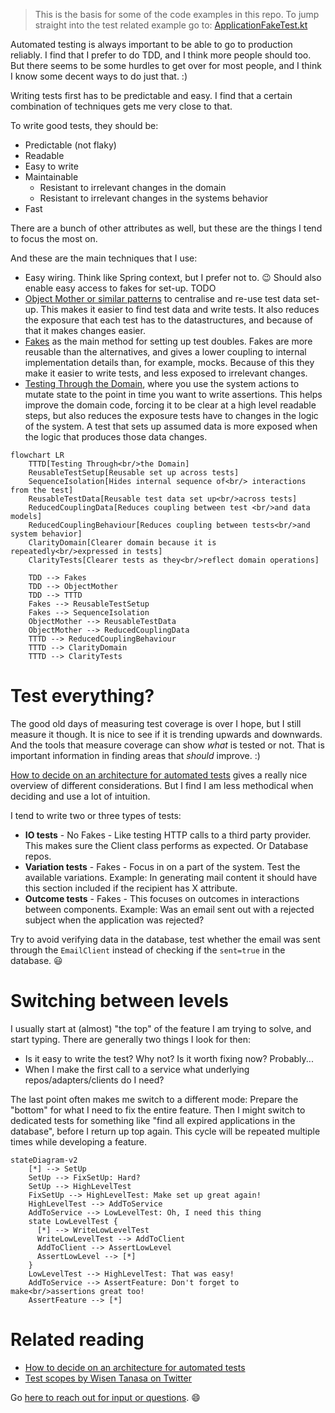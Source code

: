 > This is the basis for some of the code examples in this repo. To jump straight into the test related example go to: [ApplicationFakeTest.kt](../src/test/kotlin/fakes/ApplicationFakeTest.kt)

Automated testing is always important to be able to go to production reliably. I find that I prefer to do TDD, and I think more people should too. But there seems to be some hurdles to get over for most people, and I think I know some decent ways to do just that. :)

Writing tests first has to be predictable and easy. I find that a certain combination of techniques gets me very close to that.

To write good tests, they should be:
- Predictable (not flaky)
- Readable
- Easy to write
- Maintainable
  - Resistant to irrelevant changes in the domain
  - Resistant to irrelevant changes in the systems behavior
- Fast

There are a bunch of other attributes as well, but these are the things I tend to focus the most on.

And these are the main techniques that I use:

- Easy wiring. Think like Spring context, but I prefer not to. :wink: Should also enable easy access to fakes for set-up. TODO
- [Object Mother or similar patterns](test-setup.md) to centralise and re-use test data set-up. This makes it easier to find test data and write tests. It also reduces the exposure that each test has to the datastructures, and because of that it makes changes easier.
- [Fakes](fakes.md) as the main method for setting up test doubles. Fakes are more reusable than the alternatives, and gives a lower coupling to internal implementation details than, for example, mocks. Because of this they make it easier to write tests, and less exposed to irrelevant changes.
- [Testing Through the Domain](tttd.md), where you use the system actions to mutate state to the point in time you want to write assertions. This helps improve the domain code, forcing it to be clear at a high level readable steps, but also reduces the exposure tests have to changes in the logic of the system. A test that sets up assumed data is more exposed when the logic that produces those data changes.

```mermaid
flowchart LR
    TTTD[Testing Through<br/>the Domain]
    ReusableTestSetup[Reusable set up across tests]
    SequenceIsolation[Hides internal sequence of<br/> interactions from the test]
    ReusableTestData[Reusable test data set up<br/>across tests]
    ReducedCouplingData[Reduces coupling between test <br/>and data models]
    ReducedCouplingBehaviour[Reduces coupling between tests<br/>and system behavior]
    ClarityDomain[Clearer domain because it is repeatedly<br/>expressed in tests]
    ClarityTests[Clearer tests as they<br/>reflect domain operations]
    
    TDD --> Fakes
    TDD --> ObjectMother
    TDD --> TTTD
    Fakes --> ReusableTestSetup
    Fakes --> SequenceIsolation
    ObjectMother --> ReusableTestData
    ObjectMother --> ReducedCouplingData
    TTTD --> ReducedCouplingBehaviour
    TTTD --> ClarityDomain
    TTTD --> ClarityTests
```

# Test everything?

The good old days of measuring test coverage is over I hope, but I still measure it though. It is nice to see if it is trending upwards and downwards. And the tools that measure coverage can show _what_ is tested or not. That is important information in finding areas that *should* improve. :)

[How to decide on an architecture for automated tests](https://www.qwan.eu/2020/09/17/test-architecture.html) gives a really nice overview of different considerations. But I find I am less methodical when deciding and use a lot of intuition.

I tend to write two or three types of tests:
- **IO tests** - No Fakes - Like testing HTTP calls to a third party provider. This makes sure the Client class performs as expected. Or Database repos.
- **Variation tests** - Fakes - Focus in on a part of the system. Test the available variations. Example: In generating mail content it should have this section included if the recipient has X attribute.
- **Outcome tests** - Fakes - This focuses on outcomes in interactions between components. Example: Was an email sent out with a rejected subject when the application was rejected?

Try to avoid verifying data in the database,
test whether the email was sent through the `EmailClient` instead of checking if the `sent=true` in the database.
:smiley:

# Switching between levels
I usually start at (almost) "the top" of the feature I am trying to solve, and start typing. There are generally two things I look for then:
- Is it easy to write the test? Why not? Is it worth fixing now? Probably...
- When I make the first call to a service what underlying repos/adapters/clients do I need?

The last point often makes me switch to a different mode: Prepare the "bottom" for what I need to fix the entire feature. Then I might switch to dedicated tests for something like "find all expired applications in the database", before I return up top again. This cycle will be repeated multiple times while developing a feature.

```mermaid
stateDiagram-v2
    [*] --> SetUp
    SetUp --> FixSetUp: Hard?
    SetUp --> HighLevelTest
    FixSetUp --> HighLevelTest: Make set up great again!
    HighLevelTest --> AddToService
    AddToService --> LowLevelTest: Oh, I need this thing
    state LowLevelTest {
      [*] --> WriteLowLevelTest
      WriteLowLevelTest --> AddToClient
      AddToClient --> AssertLowLevel
      AssertLowLevel --> [*]
    }
    LowLevelTest --> HighLevelTest: That was easy!
    AddToService --> AssertFeature: Don't forget to make<br/>assertions great too!
    AssertFeature --> [*]

```

# Related reading
- [How to decide on an architecture for automated tests](https://www.qwan.eu/2020/09/17/test-architecture.html)
- [Test scopes by Wisen Tanasa on Twitter](https://twitter.com/ceilfors/status/1687780512277069824)

Go [here to reach out for input or questions](../README.md). :smile:

